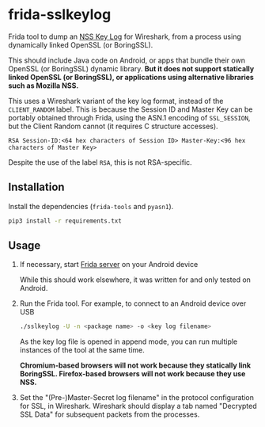 # frida-sslkeylog

Frida tool to dump an [NSS Key
Log](https://developer.mozilla.org/en-US/docs/Mozilla/Projects/NSS/Key_Log_Format)
for Wireshark, from a process using dynamically linked OpenSSL (or BoringSSL).

This should include Java code on Android, or apps that bundle their own OpenSSL
(or BoringSSL) dynamic library. **But it does not support statically linked
OpenSSL (or BoringSSL), or applications using alternative libraries such as
Mozilla NSS.**

This uses a Wireshark variant of the key log format, instead of the
`CLIENT_RANDOM` label. This is because the Session ID and Master Key can be
portably obtained through Frida, using the ASN.1 encoding of `SSL_SESSION`, but
the Client Random cannot (it requires C structure accesses).

```
RSA Session-ID:<64 hex characters of Session ID> Master-Key:<96 hex characters of Master Key>
```

Despite the use of the label `RSA`, this is not RSA-specific.

## Installation

Install the dependencies (`frida-tools` and `pyasn1`).

```sh
pip3 install -r requirements.txt
```

## Usage

 1. If necessary, start [Frida server](https://www.frida.re/docs/android/) on
    your Android device

    While this should work elsewhere, it was written for and only tested on Android.

 2. Run the Frida tool. For example, to connect to an Android device over USB

    ```bash
    ./sslkeylog -U -n <package name> -o <key log filename>
    ```

    As the key log file is opened in append mode, you can run multiple
    instances of the tool at the same time.

    **Chromium-based browsers will not work because they statically link
    BoringSSL. Firefox-based browsers will not work because they use NSS.**

 3. Set the "(Pre-)Master-Secret log filename" in the protocol configuration
    for SSL, in Wireshark. Wireshark should display a tab named "Decrypted SSL
    Data" for subsequent packets from the processes.
